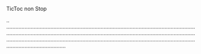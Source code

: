 TicToc non Stop

..
...........................................................................................................................................................................................................................................................................................................................................................................................................................